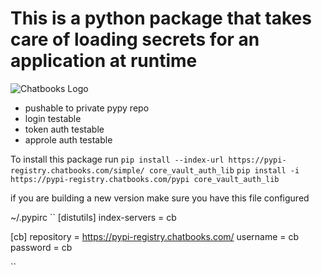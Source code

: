 # This is a python package that takes care of loading secrets for an application at runtime

![Chatbooks Logo](https://chtbks.cdn.prismic.io/chtbks/6253092e-e5ba-4a11-943c-50efa4970d5c_chatbooks-logo-plum.svg "logo")

* pushable to private pypy repo
* login testable
* token auth testable
* approle auth testable

To install this package run
`pip install --index-url https://pypi-registry.chatbooks.com/simple/ core_vault_auth_lib`
`pip install -i https://pypi-registry.chatbooks.com/pypi core_vault_auth_lib`


[packaging guide]: https://packaging.python.org
[distribution tutorial]: https://packaging.python.org/tutorials/packaging-projects/
[chatbooks repository]: https://pypi-registry.chatbooks.com/

if you are building a new version make sure you have this file configured 

~/.pypirc 
``
[distutils]
index-servers =
    cb

[cb]
repository = https://pypi-registry.chatbooks.com/
username = cb
password = cb

``